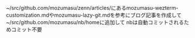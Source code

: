 ~/src/github.com/mozumasu/zenn/articles/にあるmozumasu-wezterm-customization.mdやmozumasu-lazy-git.mdを参考にブログ記事を作成して
~/src/github.com/mozumasu/nb/homeに追加して
nbは自動コミットされるためコミット不要
